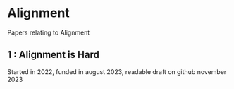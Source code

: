 # Alignment
Papers relating to Alignment
## 1 : Alignment is Hard
Started in 2022, funded in august 2023, readable draft on github november 2023
